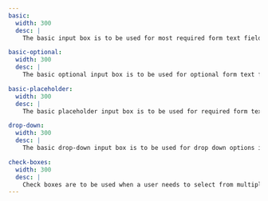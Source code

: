 ```yaml
---
basic:
  width: 300
  desc: |
    The basic input box is to be used for most required form text fields.

basic-optional:
  width: 300
  desc: |
    The basic optional input box is to be used for optional form text fields.

basic-placeholder:
  width: 300
  desc: |
    The basic placeholder input box is to be used for required form text fields that use placeholder text, for example email addresses and URLs.

drop-down:
  width: 300
  desc: |
    The basic drop-down input box is to be used for drop down options in your form.

check-boxes:
  width: 300
  desc: |
    Check boxes are to be used when a user needs to select from multiple items out a few possibilities.
---
```

